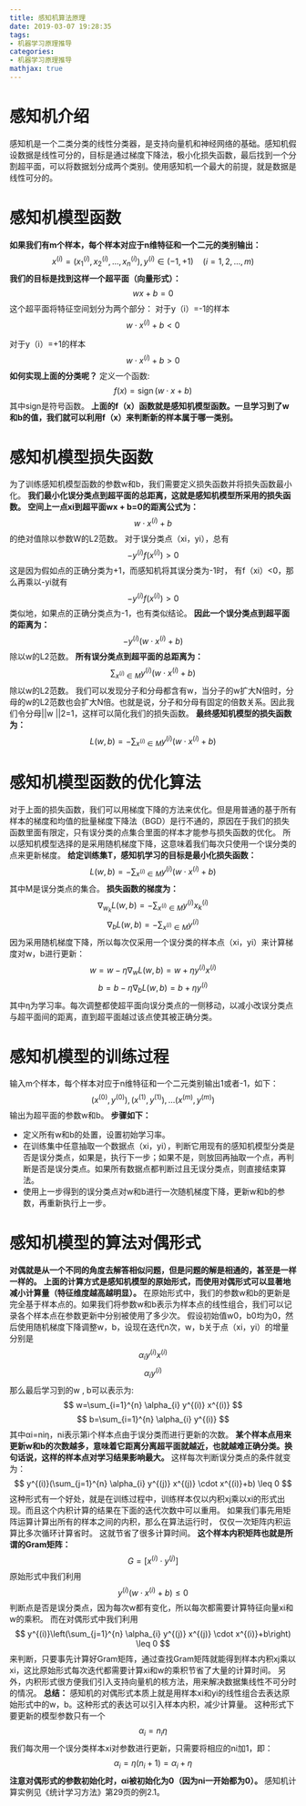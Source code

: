 ```yaml
---
title: 感知机算法原理
date: 2019-03-07 19:28:35
tags:
- 机器学习原理推导
categories:
- 机器学习原理推导
mathjax: true
---
```


# 感知机介绍
感知机是一个二类分类的线性分类器，是支持向量机和神经网络的基础。感知机假设数据是线性可分的，目标是通过梯度下降法，极小化损失函数，最后找到一个分割超平面，可以将数据划分成两个类别。使用感知机一个最大的前提，就是数据是线性可分的。
# 感知机模型函数
**如果我们有m个样本，每个样本对应于n维特征和一个二元的类别输出：**
$$
x^{(i)}=\left(x_{1}^{(i)}, x_{2}^{(i)}, \ldots, x_{n}^{(i)}\right), y^{(i)} \in(-1,+1) \quad(i=1,2, \ldots, m)
$$
**我们的目标是找到这样一个超平面（向量形式）：**
$$
w x+b=0
$$
这个超平面将特征空间划分为两个部分： 
对于y（i）=-1的样本
$$
w \cdot x^{(i)}+b<0
$$

对于y（i）=+1的样本
$$
w \cdot x^{(i)}+b>0
$$
**如何实现上面的分类呢？**
定义一个函数:
$$
f(x)=\operatorname{sign}(w \cdot x+b)
$$
其中sign是符号函数。
**上面的f（x）函数就是感知机模型函数。一旦学习到了w和b的值，我们就可以利用f（x）来判断新的样本属于哪一类别。**
# 感知机模型损失函数
为了训练感知机模型函数的参数w和b，我们需要定义损失函数并将损失函数最小化。 
**我们最小化误分类点到超平面的总距离，这就是感知机模型所采用的损失函数。** 
**空间上一点xi到超平面wx + b=0的距离公式为：**
$$
w \cdot x^{(i)}+b
$$
的绝对值除以参数W的L2范数。
对于误分类点（xi，yi），总有
$$
-y^{(i)} f(x^{(i)})>0
$$
这是因为假如点的正确分类为+1，而感知机将其误分类为-1时， 有f（xi）<0，那么再乘以-yi就有
$$
-y^{(i)} f(x^{(i)})>0
$$
 类似地，如果点的正确分类点为-1，也有类似结论。
**因此一个误分类点到超平面的距离为：**
$$
-y^{(i)}\left(w \cdot x^{(i)}+b\right)
$$
除以w的L2范数。
**所有误分类点到超平面的总距离为：**
$$
\sum_{x^{(i)} \in M} y^{(i)}\left(w \cdot x^{(i)}+b\right)
$$
除以w的L2范数。
我们可以发现分子和分母都含有w，当分子的w扩大N倍时，分母的w的L2范数也会扩大N倍。也就是说，分子和分母有固定的倍数关系。因此我们令分母||w ||2=1，这样可以简化我们的损失函数。
**最终感知机模型的损失函数为：**
$$
L(w, b)=-\sum_{x^{(i)} \in M} y^{(i)}(w \cdot x^{(i)}+b)
$$
# 感知机模型函数的优化算法
对于上面的损失函数，我们可以用梯度下降的方法来优化。但是用普通的基于所有样本的梯度和均值的批量梯度下降法（BGD）是行不通的，原因在于我们的损失函数里面有限定，只有误分类的点集合里面的样本才能参与损失函数的优化。
所以感知机模型选择的是采用随机梯度下降，这意味着我们每次只使用一个误分类的点来更新梯度。
**给定训练集T，感知机学习的目标是最小化损失函数：**
$$
L(w, b)=-\sum_{x^{(i)} \in M} y^{(i)}(w \cdot x^{(i)}+b)
$$
其中M是误分类点的集合。
**损失函数的梯度为：**
$$
\nabla_{w_{k}} L(w, b)=-\sum_{x^{(i)} \in M} y^{(i)} x_{k}^{(i)}
$$
$$
\nabla_{b} L(w, b)=-\sum_{x^{(i)} \in M} y^{(i)}
$$
因为采用随机梯度下降，所以每次仅采用一个误分类的样本点（xi，yi）来计算梯度对w，b进行更新：
$$
w=w-\eta \nabla_{w} L(w, b)=w+\eta y^{(i)} x^{(i)}
$$
$$
b=b-\eta \nabla_{b} L(w, b)=b+\eta y^{(i)}
$$
其中η为学习率。每次调整都使超平面向误分类点的一侧移动，以减小改误分类点与超平面间的距离，直到超平面越过该点使其被正确分类。
# 感知机模型的训练过程
输入m个样本，每个样本对应于n维特征和一个二元类别输出1或者-1，如下：
$$
(x^{(0)}, y^{(0)}),(x^{(1)}, y^{(1)}), \ldots(x^{(m)}, y^{(m)})
$$
输出为超平面的参数w和b。
**步骤如下：**

* 定义所有w和b的处置，设置初始学习率。
* 在训练集中任意抽取一个数据点（xi，yi），判断它用现有的感知机模型分类是否是误分类点，如果是，执行下一步；如果不是，则放回再抽取一个点，再判断是否是误分类点。如果所有数据点都判断过且无误分类点，则直接结束算法。
* 使用上一步得到的误分类点对w和b进行一次随机梯度下降，更新w和b的参数，再重新执行上一步。
# 感知机模型的算法对偶形式
**对偶就是从一个不同的角度去解答相似问题，但是问题的解是相通的，甚至是一样一样的。**
**上面的计算方式是感知机模型的原始形式，而使用对偶形式可以显著地减小计算量（特征维度越高越明显）。**
在原始形式中，我们的参数w和b的更新是完全基于样本点的。如果我们将参数w和b表示为样本点的线性组合，我们可以记录各个样本点在参数更新中分别被使用了多少次。
假设初始值w0，b0均为0，然后使用随机梯度下降调整w，b，设现在迭代n次，w，b关于点（xi，yi）的增量分别是
$$
\alpha_{i} y^{(i)} x^{(i)}
$$
$$
\alpha_{i} y^{(i)}
$$
那么最后学习到的w , b可以表示为:
$$
w=\sum_{i=1}^{n} \alpha_{i} y^{(i)} x^{(i)}
$$
$$
b=\sum_{i=1}^{n} \alpha_{i} y^{(i)}
$$
其中αi=niη，ni表示第i个样本点由于误分类而进行更新的次数。
**某个样本点用来更新w和b的次数越多，意味着它距离分离超平面就越近，也就越难正确分类。换句话说，这样的样本点对学习结果影响最大。** 
这样每次判断误分类点的条件就变为：
$$
y^{(i)}(\sum_{j=1}^{n} \alpha_{i} y^{(j)} x^{(j)} \cdot x^{(i)}+b) \leq 0
$$
这种形式有一个好处，就是在训练过程中，训练样本仅以内积xj乘以xi的形式出现。而且这个内积计算的结果在下面的迭代次数中可以重用。
如果我们事先用矩阵运算计算出所有的样本之间的内积，那么在算法运行时， 仅仅一次矩阵内积运算比多次循环计算省时。 这就节省了很多计算时间。
**这个样本内积矩阵也就是所谓的Gram矩阵：**
$$
G=[x^{(i)} \cdot y^{(j)}]
$$
原始形式中我们利用
$$
y^{(i)}\left(w \cdot x^{(i)}+b\right) \leq 0
$$
判断点是否是误分类点，因为每次w都有变化，所以每次都需要计算特征向量xi和w的乘积。
而在对偶形式中我们利用
$$
y^{(i)}\left(\sum_{j=1}^{n} \alpha_{i} y^{(j)} x^{(j)} \cdot x^{(i)}+b\right) \leq 0
$$
来判断，只要事先计算好Gram矩阵，通过查找Gram矩阵就能得到样本内积xj乘以xi，这比原始形式每次迭代都需要计算xi和w的乘积节省了大量的计算时间。 
另外，内积形式很方便我们引入支持向量机的核方法，用来解决数据集线性不可分时的情况。 
**总结：**
感知机的对偶形式本质上就是用样本xi和yi的线性组合去表达原始形式中的w，b。这种形式的表达可以引入样本内积，减少计算量。
这种形式下要更新的模型参数只有一个
$$
\alpha_{i}=n_{i} \eta
$$
我们每次用一个误分类样本xi对参数进行更新，只需要将相应的ni加1，即：
$$
\alpha_{i}=\eta(n_{i}+1)=\alpha_{i}+\eta
$$
**注意对偶形式的参数初始化时，αi被初始化为0（因为ni一开始都为0）。**
感知机计算实例见《统计学习方法》第29页的例2.1。